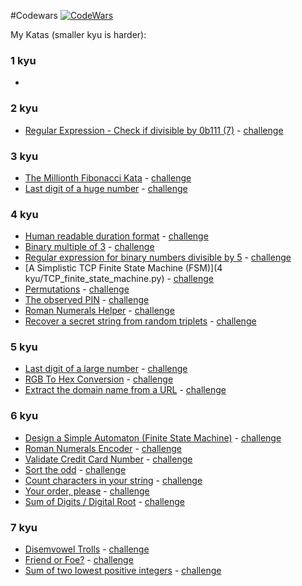 #Codewars
[![CodeWars](https://www.codewars.com/users/Dispatched/badges/large)](https://www.codewars.com/users/Dispatched "My Codewars profile")

My Katas (smaller kyu is harder):

### 1 kyu</a>
*
### 2 kyu</a>
* [Regular Expression - Check if divisible by 0b111 (7)](2%20kyu/Regular_Expression_Check_if_divisible_by_0b111_(7).py) - [challenge](https://www.codewars.com/kata/56a73d2194505c29f600002d)
### 3 kyu</a>
* [The Millionth Fibonacci Kata](3%20kyu/The_Millionth_Fibonacci_Kata.py) - [challenge](https://www.codewars.com/kata/53d40c1e2f13e331fc000c26)
* [Last digit of a huge number](3%20kyu/Last_digit_of_a_huge_number.py) - [challenge](https://www.codewars.com/kata/5518a860a73e708c0a000027)
### 4 kyu</a>
* [Human readable duration format](4%20kyu/Human_readable_duration_format.py) - [challenge](https://www.codewars.com/kata/52742f58faf5485cae000b9a)
* [Binary multiple of 3](4%20kyu/Binary_multiple_of_3.py) - [challenge](https://www.codewars.com/kata/54de279df565808f8b00126a)
* [Regular expression for binary numbers divisible by 5](4%20kyu/Regular_expression_for_binary_numbers_divisible_by_5.py) - [challenge](https://www.codewars.com/kata/5647c3858d4acbbe550000ad)
* [A Simplistic TCP Finite State Machine (FSM)](4 kyu/TCP_finite_state_machine.py) - [challenge](https://www.codewars.com/kata/54acc128329e634e9a000362)
* [Permutations](4%20kyu/Permutations.py) - [challenge](https://www.codewars.com/kata/5254ca2719453dcc0b00027d)
* [The observed PIN](4%20kyu/The_observed_pin.py) - [challenge](https://www.codewars.com/kata/5263c6999e0f40dee200059d)
* [Roman Numerals Helper](4%20kyu/Roman_numerals_helper.py) - [challenge](https://www.codewars.com/kata/51b66044bce5799a7f000003)
* [Recover a secret string from random triplets](4%20kyu/Recover_secret_string.py) - [challenge](https://www.codewars.com/kata/53f40dff5f9d31b813000774)
### 5 kyu
* [Last digit of a large number](5%20kyu/Last_digit_of_a_large_number.py) - [challenge](https://www.codewars.com/kata/5511b2f550906349a70004e1)
* [RGB To Hex Conversion](5%20kyu/RGB_to_hex.py) - [challenge](https://www.codewars.com/kata/513e08acc600c94f01000001)
* [Extract the domain name from a URL](5%20kyu/Extract_domain_from_url.py) - [challenge](https://www.codewars.com/kata/514a024011ea4fb54200004b)
### 6 kyu</a>
* [Design a Simple Automaton (Finite State Machine)](6%20kyu/Simple_automaton.py) - [challenge](https://www.codewars.com/kata/5268acac0d3f019add000203)
* [Roman Numerals Encoder](6%20kyu/roman_numerals.py) - [challenge](https://www.codewars.com/kata/51b62bf6a9c58071c600001b)
* [Validate Credit Card Number](6%20kyu/Validate_credit_card_number.py) - [challenge](https://www.codewars.com/kata/5418a1dd6d8216e18a0012b2)
* [Sort the odd](6%20kyu/Sort_the_odd.py) - [challenge](https://www.codewars.com/kata/578aa45ee9fd15ff4600090d)
* [Count characters in your string](6%20kyu/Count_characters_in_your_string.py) - [challenge](https://www.codewars.com/kata/52efefcbcdf57161d4000091)
* [Your order, please](6%20kyu/your_order_please.py) - [challenge](https://www.codewars.com/kata/55c45be3b2079eccff00010f)
* [Sum of Digits / Digital Root](6%20kyu/Sum_of_Digits_Digital_Root.py) - [challenge](https://www.codewars.com/kata/541c8630095125aba6000c00)
### 7 kyu</a>
* [Disemvowel Trolls](7%20kyu/disemvowel.py) - [challenge](https://www.codewars.com/kata/52fba66badcd10859f00097e)
* [Friend or Foe?](7%20kyu/Friend_or_foe.py) - [challenge](https://www.codewars.com/kata/55b42574ff091733d900002f)
* [Sum of two lowest positive integers](7%20kyu/Sum_of_two_lowest_positive_integers.py) - [challenge](https://www.codewars.com/kata/558fc85d8fd1938afb000014)